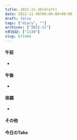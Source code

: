 ```yaml
---
title: 2022-11-30[draft]
date: 2022-11-30T00:00:00+09:00
draft: false
tags: ["diary", ""]
archives: ["2022-11"]
n年日記: ["1130"]
slug: 671444
---
```

#### 午前
- 
#### 午後
- 
#### 体調
- 
#### その他
#### 今日のTabs